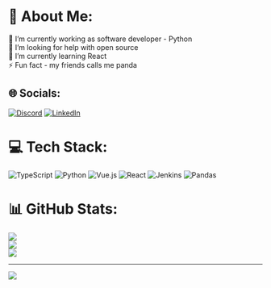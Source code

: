 # 💫 About Me:
🔭 I’m currently working as software developer - Python<br>🤝 I’m looking for help with open source<br>🌱 I’m currently learning React<br>⚡ Fun fact - my friends calls me panda


## 🌐 Socials:
[![Discord](https://img.shields.io/badge/Discord-%237289DA.svg?logo=discord&logoColor=white)](https://discord.gg/panda#0161) [![LinkedIn](https://img.shields.io/badge/LinkedIn-%230077B5.svg?logo=linkedin&logoColor=white)](https://linkedin.com/in/linkedin.com/in/eyal-fischel-46257016b) 

# 💻 Tech Stack:
![TypeScript](https://img.shields.io/badge/typescript-%23007ACC.svg?style=for-the-badge&logo=typescript&logoColor=white) ![Python](https://img.shields.io/badge/python-3670A0?style=for-the-badge&logo=python&logoColor=ffdd54) ![Vue.js](https://img.shields.io/badge/vuejs-%2335495e.svg?style=for-the-badge&logo=vuedotjs&logoColor=%234FC08D) ![React](https://img.shields.io/badge/react-%2320232a.svg?style=for-the-badge&logo=react&logoColor=%2361DAFB) ![Jenkins](https://img.shields.io/badge/jenkins-%232C5263.svg?style=for-the-badge&logo=jenkins&logoColor=white) ![Pandas](https://img.shields.io/badge/pandas-%23150458.svg?style=for-the-badge&logo=pandas&logoColor=white)
# 📊 GitHub Stats:
![](https://github-readme-stats.vercel.app/api?username=eyalfischel&theme=dark&hide_border=false&include_all_commits=false&count_private=false)<br/>
![](https://github-readme-streak-stats.herokuapp.com/?user=eyalfischel&theme=dark&hide_border=false)<br/>
![](https://github-readme-stats.vercel.app/api/top-langs/?username=eyalfischel&theme=dark&hide_border=false&include_all_commits=false&count_private=false&layout=compact)

---
[![](https://visitcount.itsvg.in/api?id=eyalfischel&icon=0&color=11)](https://visitcount.itsvg.in)

<!-- Proudly created with GPRM ( https://gprm.itsvg.in ) -->